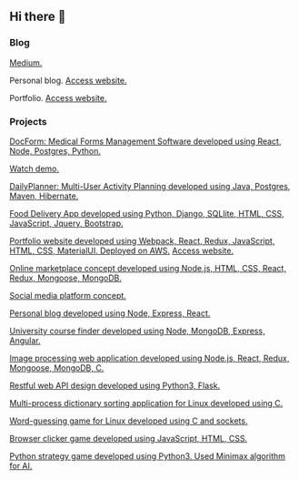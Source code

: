 ## Hi there 👋

### Blog

[Medium.](https://github.com/icodin123)

Personal blog. [Access website.](https://github.com/icodin123)

Portfolio. [Access website.](https://github.com/icodin123)

### Projects

[DocForm: Medical Forms Management Software developed using React, Node, Postgres, Python.](https://github.com/icodin123/React_Node_Medical_Forms_App)

[Watch demo.](https://www.youtube.com/watch?v=9jBXNPFPh6A)

[DailyPlanner: Multi-User Activity Planning developed using Java, Postgres, Maven, Hibernate.](https://github.com/icodin123/Java_Hibernate_Activity_Planning_App)

[Food Delivery App developed using Python, Django, SQLlite, HTML, CSS, JavaScript, Jquery, Bootstrap.](https://github.com/icodin123/Python_Django_Food_Delivery_App)

[Portfolio website developed using Webpack, React, Redux, JavaScript, HTML, CSS, MaterialUI. Deployed on AWS.](https://github.com/icodin123)
[Access website.](https://github.com/icodin123/PORTFOLIO_WEBSITE)

[Online marketplace concept developed using Node.js, HTML, CSS, React, Redux, Mongoose, MongoDB.](https://github.com/icodin123)

[Social media platform concept.](https://github.com/icodin123)

[Personal blog developed using Node, Express, React.](https://github.com/icodin123)

[University course finder developed using Node, MongoDB, Express, Angular.](https://github.com/icodin123)

[Image processing web application developed using Node.js, React, Redux, Mongoose, MongoDB, C.](https://github.com/icodin123)

[Restful web API design developed using Python3, Flask.](https://github.com/icodin123)

[Multi-process dictionary sorting application for Linux developed using C.](https://github.com/icodin123/C_Multi_Process_Dictionary_Sorting)

[Word-guessing game for Linux developed using C and sockets.](https://github.com/icodin123/ServerClientGameUsingSockets)

[Browser clicker game developed using JavaScript, HTML, CSS.](https://github.com/icodin123/JS_Clicker_Browser_Game)

[Python strategy game developed using Python3. Used Minimax algorithm for AI.](https://github.com/icodin123/Minimax_Python_Strategy_Game)
